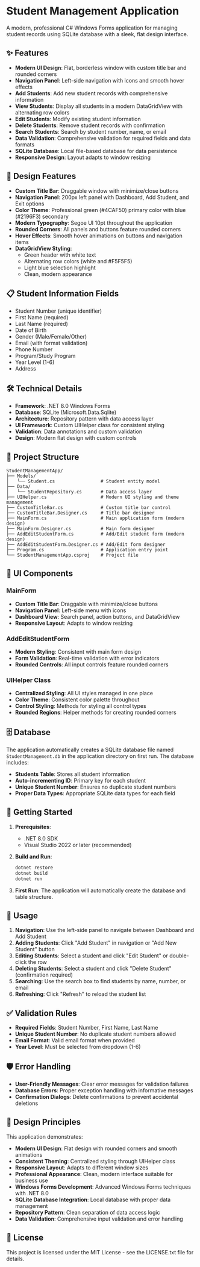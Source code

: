 # Student Management Application

A modern, professional C# Windows Forms application for managing student records using SQLite database with a sleek, flat design interface.

## ✨ Features

- **Modern UI Design**: Flat, borderless window with custom title bar and rounded corners
- **Navigation Panel**: Left-side navigation with icons and smooth hover effects
- **Add Students**: Add new student records with comprehensive information
- **View Students**: Display all students in a modern DataGridView with alternating row colors
- **Edit Students**: Modify existing student information
- **Delete Students**: Remove student records with confirmation
- **Search Students**: Search by student number, name, or email
- **Data Validation**: Comprehensive validation for required fields and data formats
- **SQLite Database**: Local file-based database for data persistence
- **Responsive Design**: Layout adapts to window resizing

## 🎨 Design Features

- **Custom Title Bar**: Draggable window with minimize/close buttons
- **Navigation Panel**: 200px left panel with Dashboard, Add Student, and Exit options
- **Color Theme**: Professional green (#4CAF50) primary color with blue (#2196F3) secondary
- **Modern Typography**: Segoe UI 10pt throughout the application
- **Rounded Corners**: All panels and buttons feature rounded corners
- **Hover Effects**: Smooth hover animations on buttons and navigation items
- **DataGridView Styling**: 
  - Green header with white text
  - Alternating row colors (white and #F5F5F5)
  - Light blue selection highlight
  - Clean, modern appearance

## 📋 Student Information Fields

- Student Number (unique identifier)
- First Name (required)
- Last Name (required)
- Date of Birth
- Gender (Male/Female/Other)
- Email (with format validation)
- Phone Number
- Program/Study Program
- Year Level (1-6)
- Address

## 🛠️ Technical Details

- **Framework**: .NET 8.0 Windows Forms
- **Database**: SQLite (Microsoft.Data.Sqlite)
- **Architecture**: Repository pattern with data access layer
- **UI Framework**: Custom UIHelper class for consistent styling
- **Validation**: Data annotations and custom validation
- **Design**: Modern flat design with custom controls

## 📁 Project Structure

```
StudentManagementApp/
├── Models/
│   └── Student.cs                 # Student entity model
├── Data/
│   └── StudentRepository.cs       # Data access layer
├── UIHelper.cs                    # Modern UI styling and theme management
├── CustomTitleBar.cs              # Custom title bar control
├── CustomTitleBar.Designer.cs     # Title bar designer
├── MainForm.cs                    # Main application form (modern design)
├── MainForm.Designer.cs           # Main form designer
├── AddEditStudentForm.cs          # Add/Edit student form (modern design)
├── AddEditStudentForm.Designer.cs # Add/Edit form designer
├── Program.cs                     # Application entry point
└── StudentManagementApp.csproj    # Project file
```

## 🎯 UI Components

### MainForm
- **Custom Title Bar**: Draggable with minimize/close buttons
- **Navigation Panel**: Left-side menu with icons
- **Dashboard View**: Search panel, action buttons, and DataGridView
- **Responsive Layout**: Adapts to window resizing

### AddEditStudentForm
- **Modern Styling**: Consistent with main form design
- **Form Validation**: Real-time validation with error indicators
- **Rounded Controls**: All input controls feature rounded corners

### UIHelper Class
- **Centralized Styling**: All UI styles managed in one place
- **Color Theme**: Consistent color palette throughout
- **Control Styling**: Methods for styling all control types
- **Rounded Regions**: Helper methods for creating rounded corners

## 🗄️ Database

The application automatically creates a SQLite database file named `StudentManagement.db` in the application directory on first run. The database includes:

- **Students Table**: Stores all student information
- **Auto-incrementing ID**: Primary key for each student
- **Unique Student Number**: Ensures no duplicate student numbers
- **Proper Data Types**: Appropriate SQLite data types for each field

## 🚀 Getting Started

1. **Prerequisites**: 
   - .NET 8.0 SDK
   - Visual Studio 2022 or later (recommended)

2. **Build and Run**:
   ```bash
   dotnet restore
   dotnet build
   dotnet run
   ```

3. **First Run**: The application will automatically create the database and table structure.

## 📖 Usage

1. **Navigation**: Use the left-side panel to navigate between Dashboard and Add Student
2. **Adding Students**: Click "Add Student" in navigation or "Add New Student" button
3. **Editing Students**: Select a student and click "Edit Student" or double-click the row
4. **Deleting Students**: Select a student and click "Delete Student" (confirmation required)
5. **Searching**: Use the search box to find students by name, number, or email
6. **Refreshing**: Click "Refresh" to reload the student list

## ✅ Validation Rules

- **Required Fields**: Student Number, First Name, Last Name
- **Unique Student Number**: No duplicate student numbers allowed
- **Email Format**: Valid email format when provided
- **Year Level**: Must be selected from dropdown (1-6)

## 🛡️ Error Handling

- **User-Friendly Messages**: Clear error messages for validation failures
- **Database Errors**: Proper exception handling with informative messages
- **Confirmation Dialogs**: Delete confirmations to prevent accidental deletions

## 🎨 Design Principles

This application demonstrates:
- **Modern UI Design**: Flat design with rounded corners and smooth animations
- **Consistent Theming**: Centralized styling through UIHelper class
- **Responsive Layout**: Adapts to different window sizes
- **Professional Appearance**: Clean, modern interface suitable for business use
- **Windows Forms Development**: Advanced Windows Forms techniques with .NET 8.0
- **SQLite Database Integration**: Local database with proper data management
- **Repository Pattern**: Clean separation of data access logic
- **Data Validation**: Comprehensive input validation and error handling

## 📄 License

This project is licensed under the MIT License - see the LICENSE.txt file for details.